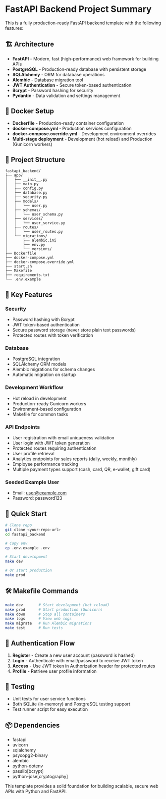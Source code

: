 # FastAPI Backend Project Summary

This is a fully production-ready FastAPI backend template with the following features:

## 🏗️ Architecture

- **FastAPI** - Modern, fast (high-performance) web framework for building APIs
- **PostgreSQL** - Production-ready database with persistent storage
- **SQLAlchemy** - ORM for database operations
- **Alembic** - Database migration tool
- **JWT Authentication** - Secure token-based authentication
- **Bcrypt** - Password hashing for security
- **Pydantic** - Data validation and settings management

## 🐳 Docker Setup

- **Dockerfile** - Production-ready container configuration
- **docker-compose.yml** - Production services configuration
- **docker-compose.override.yml** - Development environment overrides
- **Multi-stage deployment** - Development (hot reload) and Production (Gunicorn workers)

## 📁 Project Structure

```
fastapi_backend/
├── app/
│   ├── __init__.py
│   ├── main.py
│   ├── config.py
│   ├── database.py
│   ├── security.py
│   ├── models/
│   │   └── user.py
│   ├── schemas/
│   │   └── user_schema.py
│   ├── services/
│   │   └── user_service.py
│   ├── routes/
│   │   └── user_routes.py
│   └── migrations/
│       ├── alembic.ini
│       ├── env.py
│       └── versions/
├── Dockerfile
├── docker-compose.yml
├── docker-compose.override.yml
├── start.sh
├── Makefile
├── requirements.txt
└── .env.example
```

## 🔧 Key Features

### Security
- Password hashing with Bcrypt
- JWT token-based authentication
- Secure password storage (never store plain text passwords)
- Protected routes with token verification

### Database
- PostgreSQL integration
- SQLAlchemy ORM models
- Alembic migrations for schema changes
- Automatic migration on startup

### Development Workflow
- Hot reload in development
- Production-ready Gunicorn workers
- Environment-based configuration
- Makefile for common tasks

### API Endpoints
- User registration with email uniqueness validation
- User login with JWT token generation
- Protected routes requiring authentication
- User profile retrieval
- Analytics endpoints for sales reports (daily, weekly, monthly)
- Employee performance tracking
- Multiple payment types support (cash, card, QR, e-wallet, gift card)

### Seeded Example User
- Email: user@example.com
- Password: password123

## 🚀 Quick Start

```bash
# Clone repo
git clone <your-repo-url>
cd fastapi_backend

# Copy env
cp .env.example .env

# Start development
make dev

# Or start production
make prod
```

## 🛠️ Makefile Commands

```bash
make dev       # Start development (hot reload)
make prod      # Start production (Gunicorn)
make down      # Stop all containers
make logs      # View web logs
make migrate   # Run Alembic migrations
make test      # Run tests
```

## 🔐 Authentication Flow

1. **Register** - Create a new user account (password is hashed)
2. **Login** - Authenticate with email/password to receive JWT token
3. **Access** - Use JWT token in Authorization header for protected routes
4. **Profile** - Retrieve user profile information

## 🧪 Testing

- Unit tests for user service functions
- Both SQLite (in-memory) and PostgreSQL testing support
- Test runner script for easy execution

## 📦 Dependencies

- fastapi
- uvicorn
- sqlalchemy
- psycopg2-binary
- alembic
- python-dotenv
- passlib[bcrypt]
- python-jose[cryptography]

This template provides a solid foundation for building scalable, secure web APIs with Python and FastAPI.